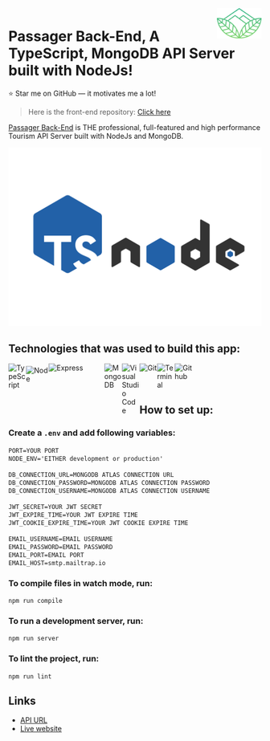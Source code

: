 <a href="https://passager.herokuapp.com/api/v1">
    <img src="https://raw.githubusercontent.com/AliFarajzade/passager-frontend/master/public/images/logo-gradient.png" alt="Node" title="Node" align="right" height="60" />
</a>

# Passager Back-End, A TypeScript, MongoDB API Server built with NodeJs!

:star: Star me on GitHub — it motivates me a lot!

> Here is the front-end repository: [Click here](https://github.com/AliFarajzade/passager-frontend)

[Passager Back-End](https://passager.herokuapp.com/api/v1) is THE professional, full-featured and
high performance Tourism API Server built with NodeJs and MongoDB.

[![Foruma](https://raw.githubusercontent.com/TypeStrong/ts-node/HEAD/logo.svg?sanitize=true)]()

## Technologies that was used to build this app:


<img align="left" title='TypeScript' alt="TypeScript" width="35px" src="https://upload.wikimedia.org/wikipedia/commons/4/4c/Typescript_logo_2020.svg" />
<img align="left" title='Node' alt="Node" width="45px" style='transform: translateY(5px);' src="https://nodejs.org/static/images/logos/nodejs-new-pantone-white.svg" />
<img align="left" title='Express' alt="Express" width="111px" src="https://www.geekandjob.com/uploads/wiki/2e5b0058b2d38158b21439fe06e9b8fabe3cb139.png" />
<img align="left" title='MongoDB' alt="MongoDB" width="35px" src="https://www.tutorialsteacher.com/Content/images/home/mongodb.svg" />
<img align="left" title='Visual Studio Code' alt="Visual Studio Code" width="35px" src="https://upload.wikimedia.org/wikipedia/commons/9/9a/Visual_Studio_Code_1.35_icon.svg" />
<img align="left" title='Git' alt="Git" width="35px" src="https://upload.wikimedia.org/wikipedia/commons/3/3f/Git_icon.svg" />
<img align="left" title='Terminal' alt="Terminal" width="35px" src="https://upload.wikimedia.org/wikipedia/commons/thumb/d/d8/High-contrast-utilities-terminal.svg/1024px-High-contrast-utilities-terminal.svg.png" />
<img align="left" title='Github' alt="Github" width="35px" src="https://github.githubassets.com/images/modules/logos_page/Octocat.png" />


<br >
<br >
<br >

## How to set up:

### Create a `.env` and add following variables:

```
PORT=YOUR PORT
NODE_ENV='EITHER development or production'

DB_CONNECTION_URL=MONGODB ATLAS CONNECTION URL
DB_CONNECTION_PASSWORD=MONGODB ATLAS CONNECTION PASSWORD
DB_CONNECTION_USERNAME=MONGODB ATLAS CONNECTION USERNAME

JWT_SECRET=YOUR JWT SECRET
JWT_EXPIRE_TIME=YOUR JWT EXPIRE TIME
JWT_COOKIE_EXPIRE_TIME=YOUR JWT COOKIE EXPIRE TIME

EMAIL_USERNAME=EMAIL USERNAME
EMAIL_PASSWORD=EMAIL PASSWORD
EMAIL_PORT=EMAIL PORT
EMAIL_HOST=smtp.mailtrap.io
```

### To compile files in watch mode, run:

```
npm run compile
```

### To run a development server, run:

```
npm run server
```

### To lint the project, run:

```
npm run lint
```

## Links

-   [API URL](https://passager.herokuapp.com/api/v1)
-   [Live website](https://passager.vercel.app)
